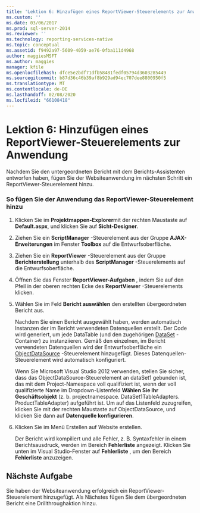 ```yaml
---
title: 'Lektion 6: Hinzufügen eines ReportViewer-Steuerelements zur Anwendung | Microsoft-Dokumentation'
ms.custom: ''
ms.date: 03/06/2017
ms.prod: sql-server-2014
ms.reviewer: ''
ms.technology: reporting-services-native
ms.topic: conceptual
ms.assetid: f9492a97-5609-4059-ae76-0fba111d4968
author: maggiesMSFT
ms.author: maggies
manager: kfile
ms.openlocfilehash: dfce5e2bdf71dfb58481fedf05794d3603285449
ms.sourcegitcommit: b87d36c46b39af8b929ad94ec707dee8800950f5
ms.translationtype: MT
ms.contentlocale: de-DE
ms.lasthandoff: 02/08/2020
ms.locfileid: "66108418"
---
```

# <a name="lesson-6-add-a-reportviewer-control-to-the-application"></a>Lektion 6: Hinzufügen eines ReportViewer-Steuerelements zur Anwendung
  Nachdem Sie den untergeordneten Bericht mit dem Berichts-Assistenten entworfen haben, fügen Sie der Websiteanwendung im nächsten Schritt ein ReportViewer-Steuerelement hinzu.  
  
### <a name="to-add-a-reportviewer-control-to-the-application"></a>So fügen Sie der Anwendung das ReportViewer-Steuerelement hinzu  
  
1.  Klicken Sie im **Projektmappen-Explorer**mit der rechten Maustaste auf **Default.aspx**, und klicken Sie auf **Sicht-Designer**.  
  
2.  Ziehen Sie ein **ScriptManager** -Steuerelement aus der Gruppe **AJAX-Erweiterungen** im Fenster **Toolbox** auf die Entwurfsoberfläche.  
  
3.  Ziehen Sie ein **ReportViewer** -Steuerelement aus der Gruppe **Berichterstellung** unterhalb des **ScriptManager** -Steuerelements auf die Entwurfsoberfläche.  
  
4.  Öffnen Sie das Fenster **ReportViewer-Aufgaben** , indem Sie auf den Pfeil in der oberen rechten Ecke des **ReportViewer** -Steuerelements klicken.  
  
5.  Wählen Sie im Feld **Bericht auswählen** den erstellten übergeordneten Bericht aus.  
  
     Nachdem Sie einen Bericht ausgewählt haben, werden automatisch Instanzen der im Bericht verwendeten Datenquellen erstellt. Der Code wird generiert, um jede DataTable (und den zugehörigen [DataSet](https://msdn.microsoft.com/library/system.data.dataset\(v=vs.100\).aspx) -Container) zu instanziieren. Gemäß den einzelnen, im Bericht verwendeten Datenquellen wird der Entwurfsoberfläche ein [ObjectDataSource](https://msdn.microsoft.com/library/system.web.ui.webcontrols.objectdatasource\(v=vs.100\).aspx) -Steuerelement hinzugefügt. Dieses Datenquellen-Steuerelement wird automatisch konfiguriert.  
  
     Wenn Sie Microsoft Visual Studio 2012 verwenden, stellen Sie sicher, dass das ObjectDataSource-Steuerelement an dataSet1 gebunden ist, das mit dem Project-Namespace voll qualifiziert ist, wenn der voll qualifizierte Name im Dropdown-Listenfeld **Wählen Sie Ihr Geschäftsobjekt** (z. b. projectnamespace. DataSet1TableAdapters. ProductTableAdapter) aufgeführt ist. Um auf das Listenfeld zuzugreifen, klicken Sie mit der rechten Maustaste auf ObjectDataSource, und klicken Sie dann auf **Datenquelle konfigurieren**.  
  
6.  Klicken Sie im Menü Erstellen auf Website erstellen.  
  
     Der Bericht wird kompiliert und alle Fehler, z. B. Syntaxfehler in einem Berichtsausdruck, werden im Bereich **Fehlerliste** angezeigt. Klicken Sie unten im Visual Studio-Fenster auf **Fehlerliste** , um den Bereich **Fehlerliste** anzuzeigen.  
  
## <a name="next-task"></a>Nächste Aufgabe  
 Sie haben der Websiteanwendung erfolgreich ein ReportViewer-Steuerelement hinzugefügt. Als Nächstes fügen Sie dem übergeordneten Bericht eine Drillthroughaktion hinzu.  
  
  
